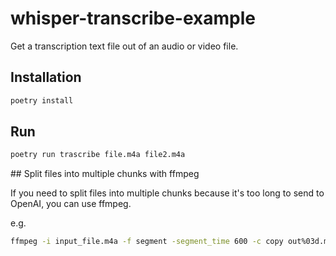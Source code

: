 # whisper-transcribe-example

Get a transcription text file out of an audio or video file.

## Installation

```sh
poetry install
```

## Run

```sh
poetry run trascribe file.m4a file2.m4a
```

## Split files into multiple chunks with ffmpeg

If you need to split files into multiple chunks because it's too long to send to OpenAI, you can use ffmpeg.

e.g.

```sh
ffmpeg -i input_file.m4a -f segment -segment_time 600 -c copy out%03d.m4a
```